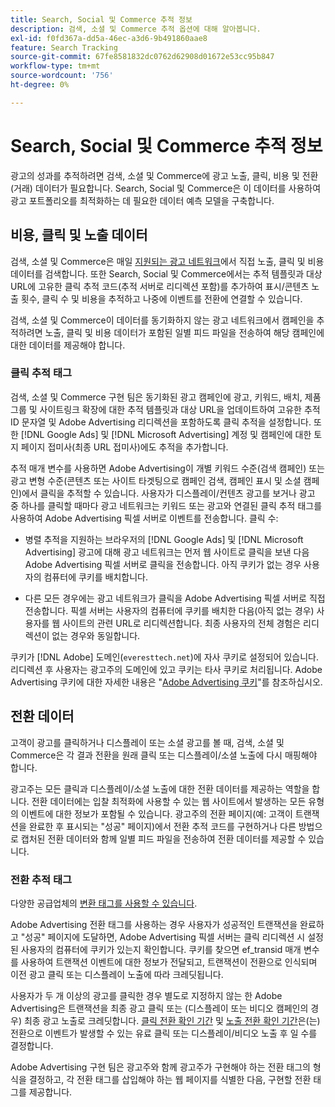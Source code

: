 ```yaml
---
title: Search, Social 및 Commerce 추적 정보
description: 검색, 소셜 및 Commerce 추적 옵션에 대해 알아봅니다.
exl-id: f0fd367a-dd5a-46ec-a3d6-9b491860aae8
feature: Search Tracking
source-git-commit: 67fe8581832dc0762d62908d01672e53cc95b847
workflow-type: tm+mt
source-wordcount: '756'
ht-degree: 0%

---
```


# Search, Social 및 Commerce 추적 정보

광고의 성과를 추적하려면 검색, 소셜 및 Commerce에 광고 노출, 클릭, 비용 및 전환(거래) 데이터가 필요합니다. Search, Social 및 Commerce은 이 데이터를 사용하여 광고 포트폴리오를 최적화하는 데 필요한 데이터 예측 모델을 구축합니다.

## 비용, 클릭 및 노출 데이터

검색, 소셜 및 Commerce은 매일 [지원되는 광고 네트워크](/help/search-social-commerce/introduction/supported-inventory.md)에서 직접 노출, 클릭 및 비용 데이터를 검색합니다. 또한 Search, Social 및 Commerce에서는 추적 템플릿과 대상 URL에 고유한 클릭 추적 코드(추적 서버로 리디렉션 포함)를 추가하여 표시/콘텐츠 노출 횟수, 클릭 수 및 비용을 추적하고 나중에 이벤트를 전환에 연결할 수 있습니다.

검색, 소셜 및 Commerce이 데이터를 동기화하지 않는 광고 네트워크에서 캠페인을 추적하려면 노출, 클릭 및 비용 데이터가 포함된 일별 피드 파일을 전송하여 해당 캠페인에 대한 데이터를 제공해야 합니다.

### 클릭 추적 태그

검색, 소셜 및 Commerce 구현 팀은 동기화된 광고 캠페인에 광고, 키워드, 배치, 제품 그룹 및 사이트링크 확장에 대한 추적 템플릿과 대상 URL을 업데이트하여 고유한 추적 ID 문자열 및 Adobe Advertising 리디렉션을 포함하도록 클릭 추적을 설정합니다. 또한 [!DNL Google Ads] 및 [!DNL Microsoft Advertising] 계정 및 캠페인에 대한 토지 페이지 접미사(최종 URL 접미사)에도 추적을 추가합니다.

추적 매개 변수를 사용하면 Adobe Advertising이 개별 키워드 수준(검색 캠페인) 또는 광고 변형 수준(콘텐츠 또는 사이트 타겟팅으로 캠페인 검색, 캠페인 표시 및 소셜 캠페인)에서 클릭을 추적할 수 있습니다. 사용자가 디스플레이/컨텐츠 광고를 보거나 광고 중 하나를 클릭할 때마다 광고 네트워크는 키워드 또는 광고와 연결된 클릭 추적 태그를 사용하여 Adobe Advertising 픽셀 서버로 이벤트를 전송합니다. 클릭 수:

* 병렬 추적을 지원하는 브라우저의 [!DNL Google Ads] 및 [!DNL Microsoft Advertising] 광고에 대해 광고 네트워크는 먼저 웹 사이트로 클릭을 보낸 다음 Adobe Advertising 픽셀 서버로 클릭을 전송합니다. 아직 쿠키가 없는 경우 사용자의 컴퓨터에 쿠키를 배치합니다.

* 다른 모든 경우에는 광고 네트워크가 클릭을 Adobe Advertising 픽셀 서버로 직접 전송합니다. 픽셀 서버는 사용자의 컴퓨터에 쿠키를 배치한 다음(아직 없는 경우) 사용자를 웹 사이트의 관련 URL로 리디렉션합니다. 최종 사용자의 전체 경험은 리디렉션이 없는 경우와 동일합니다.

쿠키가 [!DNL Adobe] 도메인(`everesttech.net`)에 자사 쿠키로 설정되어 있습니다. 리디렉션 후 사용자는 광고주의 도메인에 있고 쿠키는 타사 쿠키로 처리됩니다. Adobe Advertising 쿠키에 대한 자세한 내용은 &quot;[Adobe Advertising 쿠키](https://experienceleague.adobe.com/docs/core-services/interface/ec-cookies/cookies-advertising-cloud.html)&quot;를 참조하십시오.

## 전환 데이터

고객이 광고를 클릭하거나 디스플레이 또는 소셜 광고를 볼 때, 검색, 소셜 및 Commerce은 각 결과 전환을 원래 클릭 또는 디스플레이/소셜 노출에 다시 매핑해야 합니다.

광고주는 모든 클릭과 디스플레이/소셜 노출에 대한 전환 데이터를 제공하는 역할을 합니다. 전환 데이터에는 입찰 최적화에 사용할 수 있는 웹 사이트에서 발생하는 모든 유형의 이벤트에 대한 정보가 포함될 수 있습니다. 광고주의 전환 페이지(예: 고객이 트랜잭션을 완료한 후 표시되는 &quot;성공&quot; 페이지)에서 전환 추적 코드를 구현하거나 다른 방법으로 캡처된 전환 데이터와 함께 일별 피드 파일을 전송하여 전환 데이터를 제공할 수 있습니다.

### 전환 추적 태그

다양한 공급업체의 [변환 태그를 사용할 수 있습니다](/help/search-social-commerce/tracking/conversion-tracking-about.md).

Adobe Advertising 전환 태그를 사용하는 경우 사용자가 성공적인 트랜잭션을 완료하고 &quot;성공&quot; 페이지에 도달하면, Adobe Advertising 픽셀 서버는 클릭 리디렉션 시 설정된 사용자의 컴퓨터에 쿠키가 있는지 확인합니다. 쿠키를 찾으면 ef_transid 매개 변수를 사용하여 트랜잭션 이벤트에 대한 정보가 전달되고, 트랜잭션이 전환으로 인식되며 이전 광고 클릭 또는 디스플레이 노출에 따라 크레딧됩니다.

사용자가 두 개 이상의 광고를 클릭한 경우 별도로 지정하지 않는 한 Adobe Advertising은 트랜잭션을 최종 광고 클릭 또는 (디스플레이 또는 비디오 캠페인의 경우) 최종 광고 노출로 크레딧합니다. [클릭 전환 확인 기간](/help/search-social-commerce/glossary.md#c-d) 및 [노출 전환 확인 기간](/help/search-social-commerce/glossary.md#i-j)은(는) 전환으로 이벤트가 발생할 수 있는 유료 클릭 또는 디스플레이/비디오 노출 후 일 수를 결정합니다.

Adobe Advertising 구현 팀은 광고주와 함께 광고주가 구현해야 하는 전환 태그의 형식을 결정하고, 각 전환 태그를 삽입해야 하는 웹 페이지를 식별한 다음, 구현할 전환 태그를 제공합니다.
